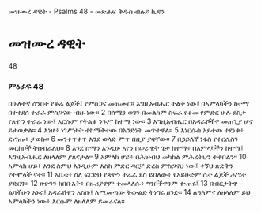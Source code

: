 ﻿
 መዝሙረ ዳዊት - Psalms 48 - መጽሐፍ ቅዱስ ብሉይ ኪዳን
# መዝሙረ ዳዊት
48
### ምዕራፍ 48
በሁለተኛ ሰንበት የቆሬ ልጆች፤ የምስጋና መዝሙር። 
 እግዚአብሔር ትልቅ ነው፤ በአምላካችን ከተማ በተቀደሰ ተራራ ምስጋናው ብዙ ነው።
2  በሰሜን ወገን በመልካም ስፍራ የቆመ የምድር ሁሉ ደስታ የጽዮን ተራራ ነው፤ እርሱም የትልቁ ንጉሥ ከተማ ነው።
3  እግዚአብሔር በአዳራሾችዋ መጠጊያ ሆኖ ይታወቃል።
4  እነሆ፥ ነገሥታት ተከማችተው በአንድነት መጥተዋል።
5  እነርሱስ አይተው ተደነቁ፥ ደነገጡ፥ ታወኩ።
6  መንቀጥቀጥ እንደ ወላድ ምጥ በዚያ ያዛቸው።
7  በኃይለኛ ነፋስ የተርሴስን መርከቦች ትሰብራለህ።
8  እንደ ሰማን እንዲሁ አየን በሠራዊት ጌታ ከተማ፥ በአምላካችን ከተማ፤ እግዚአብሔር ለዘላለም ያጸናታል።
9  አምላክ ሆይ፥ በሕዝብህ መካከል ምሕረትህን ተቀበልን።
10  አምላክ ሆይ፥ እንደ ስምህ እንዲሁም እስከ ምድር ዳርቻ ድረስ ምስጋናህ ነው፤ ቀኝህ ጽድቅን የተሞላች ናት።
11  አቤቱ፥ ስለ ፍርድህ የጽዮን ተራራ ደስ ይበለው፥ የአይሁድም ሴት ልጆች ሐሤት ያድርጉ።
12  ጽዮንን ክበቡአት፥ በዙሪያዋም ተመላለሱ፥ ግንቦችዋንም ቍጠሩ፤
13  በብርታትዋ ልባችሁን አኑሩ፤ አዳራሽዋን አስቡ፤ ለሚመጣው ትውልድ ትነግሩ ዘንድ።
14  ለዓለምና ለዘላለም ይህ አምላካችን ነው፥ እርሱም ለዘላለም ይመራናል። 
